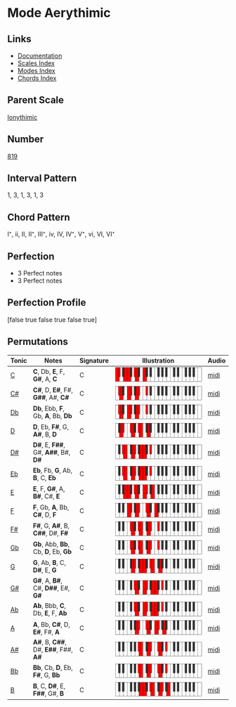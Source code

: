# Mode Aerythimic

## Links

- [Documentation](index.md)
- [Scales Index](Scales.md)
- [Modes Index](Modes.md)
- [Chords Index](Chords.md)

## Parent Scale

[Ionythimic](ScaleIonythimic.md)

## Number

[819](https://ianring.com/musictheory/scales/819)

## Interval Pattern

1, 3, 1, 3, 1, 3

## Chord Pattern

I⁺, ii, II, II⁺, III⁺, iv, IV, IV⁺, V⁺, vi, VI, VI⁺

## Perfection

- 3 Perfect notes
- 3 Perfect notes

## Perfection Profile

[false true false true false true]

## Permutations

| Tonic | Notes | Signature | Illustration | Audio |
|-------|-------|-----------|--------------|-------|
| [C](ModeCNaturalAerythimic.md) | **C**, Db, **E**, F, **G#**, A, **C** | C | ![CNaturalAerythimic](ModeCNaturalAerythimic.png) | [midi](https://github.com/edipermadi/music/blob/main/docs/ModeCNaturalAerythimic.mid?raw=true) |
| [C#](ModeCSharpAerythimic.md) | **C#**, D, **E#**, F#, **G##**, A#, **C#** | C | ![CSharpAerythimic](ModeCSharpAerythimic.png) | [midi](https://github.com/edipermadi/music/blob/main/docs/ModeCSharpAerythimic.mid?raw=true) |
| [Db](ModeDFlatAerythimic.md) | **Db**, Ebb, **F**, Gb, **A**, Bb, **Db** | C | ![DFlatAerythimic](ModeDFlatAerythimic.png) | [midi](https://github.com/edipermadi/music/blob/main/docs/ModeDFlatAerythimic.mid?raw=true) |
| [D](ModeDNaturalAerythimic.md) | **D**, Eb, **F#**, G, **A#**, B, **D** | C | ![DNaturalAerythimic](ModeDNaturalAerythimic.png) | [midi](https://github.com/edipermadi/music/blob/main/docs/ModeDNaturalAerythimic.mid?raw=true) |
| [D#](ModeDSharpAerythimic.md) | **D#**, E, **F##**, G#, **A##**, B#, **D#** | C | ![DSharpAerythimic](ModeDSharpAerythimic.png) | [midi](https://github.com/edipermadi/music/blob/main/docs/ModeDSharpAerythimic.mid?raw=true) |
| [Eb](ModeEFlatAerythimic.md) | **Eb**, Fb, **G**, Ab, **B**, C, **Eb** | C | ![EFlatAerythimic](ModeEFlatAerythimic.png) | [midi](https://github.com/edipermadi/music/blob/main/docs/ModeEFlatAerythimic.mid?raw=true) |
| [E](ModeENaturalAerythimic.md) | **E**, F, **G#**, A, **B#**, C#, **E** | C | ![ENaturalAerythimic](ModeENaturalAerythimic.png) | [midi](https://github.com/edipermadi/music/blob/main/docs/ModeENaturalAerythimic.mid?raw=true) |
| [F](ModeFNaturalAerythimic.md) | **F**, Gb, **A**, Bb, **C#**, D, **F** | C | ![FNaturalAerythimic](ModeFNaturalAerythimic.png) | [midi](https://github.com/edipermadi/music/blob/main/docs/ModeFNaturalAerythimic.mid?raw=true) |
| [F#](ModeFSharpAerythimic.md) | **F#**, G, **A#**, B, **C##**, D#, **F#** | C | ![FSharpAerythimic](ModeFSharpAerythimic.png) | [midi](https://github.com/edipermadi/music/blob/main/docs/ModeFSharpAerythimic.mid?raw=true) |
| [Gb](ModeGFlatAerythimic.md) | **Gb**, Abb, **Bb**, Cb, **D**, Eb, **Gb** | C | ![GFlatAerythimic](ModeGFlatAerythimic.png) | [midi](https://github.com/edipermadi/music/blob/main/docs/ModeGFlatAerythimic.mid?raw=true) |
| [G](ModeGNaturalAerythimic.md) | **G**, Ab, **B**, C, **D#**, E, **G** | C | ![GNaturalAerythimic](ModeGNaturalAerythimic.png) | [midi](https://github.com/edipermadi/music/blob/main/docs/ModeGNaturalAerythimic.mid?raw=true) |
| [G#](ModeGSharpAerythimic.md) | **G#**, A, **B#**, C#, **D##**, E#, **G#** | C | ![GSharpAerythimic](ModeGSharpAerythimic.png) | [midi](https://github.com/edipermadi/music/blob/main/docs/ModeGSharpAerythimic.mid?raw=true) |
| [Ab](ModeAFlatAerythimic.md) | **Ab**, Bbb, **C**, Db, **E**, F, **Ab** | C | ![AFlatAerythimic](ModeAFlatAerythimic.png) | [midi](https://github.com/edipermadi/music/blob/main/docs/ModeAFlatAerythimic.mid?raw=true) |
| [A](ModeANaturalAerythimic.md) | **A**, Bb, **C#**, D, **E#**, F#, **A** | C | ![ANaturalAerythimic](ModeANaturalAerythimic.png) | [midi](https://github.com/edipermadi/music/blob/main/docs/ModeANaturalAerythimic.mid?raw=true) |
| [A#](ModeASharpAerythimic.md) | **A#**, B, **C##**, D#, **E##**, F##, **A#** | C | ![ASharpAerythimic](ModeASharpAerythimic.png) | [midi](https://github.com/edipermadi/music/blob/main/docs/ModeASharpAerythimic.mid?raw=true) |
| [Bb](ModeBFlatAerythimic.md) | **Bb**, Cb, **D**, Eb, **F#**, G, **Bb** | C | ![BFlatAerythimic](ModeBFlatAerythimic.png) | [midi](https://github.com/edipermadi/music/blob/main/docs/ModeBFlatAerythimic.mid?raw=true) |
| [B](ModeBNaturalAerythimic.md) | **B**, C, **D#**, E, **F##**, G#, **B** | C | ![BNaturalAerythimic](ModeBNaturalAerythimic.png) | [midi](https://github.com/edipermadi/music/blob/main/docs/ModeBNaturalAerythimic.mid?raw=true) |
